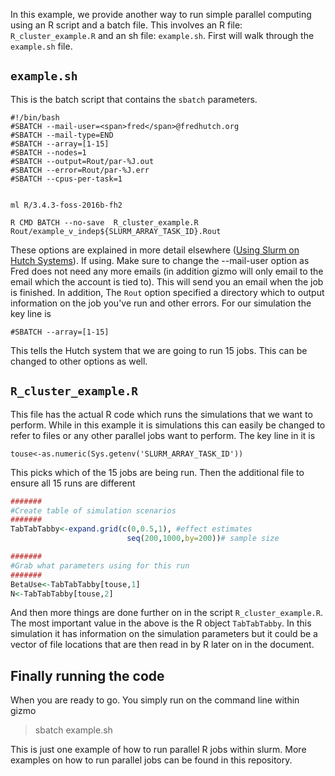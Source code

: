 In this example, we provide another way to run simple parallel computing using an R script and a batch file. This involves an R file: `R_cluster_example.R` and an sh file: `example.sh`. First will walk through the `example.sh` file. 

## `example.sh`
This is the batch script that contains the `sbatch` parameters.
```
#!/bin/bash
#SBATCH --mail-user=<span>fred</span>@fredhutch.org 
#SBATCH --mail-type=END
#SBATCH --array=[1-15]
#SBATCH --nodes=1
#SBATCH --output=Rout/par-%J.out
#SBATCH --error=Rout/par-%J.err
#SBATCH --cpus-per-task=1


ml R/3.4.3-foss-2016b-fh2

R CMD BATCH --no-save  R_cluster_example.R Rout/example_v_indep${SLURM_ARRAY_TASK_ID}.Rout
```
These options are explained in more detail elsewhere ([Using Slurm on Hutch Systems](#FredHutch/cluster_rhinoGizmo.md)). If using. Make sure to change the  --mail-user option as Fred does not need any more emails (in addition gizmo will only email to the email which the account is tied to). This will send you an email when the job is finished. In addition, The `Rout` option specified a directory which to output information on the job you've run and other errors. For our simulation the key line is
```
#SBATCH --array=[1-15]
```

This tells the Hutch system that we are going to run 15 jobs. This can be changed to other options as well.

## `R_cluster_example.R`

This file has the actual R code which runs the simulations that we want to perform. While in this example it is simulations this can easily be changed to refer to files or any other parallel jobs want to perform. The key line in it is
```
touse<-as.numeric(Sys.getenv('SLURM_ARRAY_TASK_ID'))
```

This picks which of the 15 jobs are being run. Then the additional file to ensure all 15 runs are different
```r
#######
#Create table of simulation scenarios
#######
TabTabTabby<-expand.grid(c(0,0.5,1), #effect estimates
                          seq(200,1000,by=200))# sample size

#######
#Grab what parameters using for this run
#######
BetaUse<-TabTabTabby[touse,1]
N<-TabTabTabby[touse,2]
```
And then more things are done further on in the script `R_cluster_example.R`. The most important value in the above is the R object `TabTabTabby`. In this simulation it has information on the simulation parameters but it could be a vector of file locations that are then read in by R later on in the document. 

## Finally running the code

When you are ready to go. You simply run on the command line within gizmo

>sbatch example.sh

This is just one example of how to run parallel R jobs within slurm. More examples on how to run parallel jobs can be found in this repository. 
